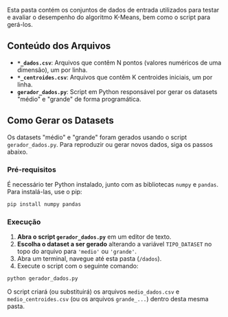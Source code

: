
Esta pasta contém os conjuntos de dados de entrada utilizados para testar e avaliar o desempenho do algoritmo K-Means, bem como o script para gerá-los.

## Conteúdo dos Arquivos

-   **`*_dados.csv`**: Arquivos que contêm N pontos (valores numéricos de uma dimensão), um por linha.
-   **`*_centroides.csv`**: Arquivos que contêm K centroides iniciais, um por linha.
-   **`gerador_dados.py`**: Script em Python responsável por gerar os datasets "médio" e "grande" de forma programática.

## Como Gerar os Datasets

Os datasets "médio" e "grande" foram gerados usando o script `gerador_dados.py`. Para reproduzir ou gerar novos dados, siga os passos abaixo.

### Pré-requisitos

É necessário ter Python instalado, junto com as bibliotecas `numpy` e `pandas`. Para instalá-las, use o pip:

```bash
pip install numpy pandas
```

### Execução

1.  **Abra o script `gerador_dados.py`** em um editor de texto.
2.  **Escolha o dataset a ser gerado** alterando a variável `TIPO_DATASET` no topo do arquivo para `'medio'` ou `'grande'`.
3.  Abra um terminal, navegue até esta pasta (`/dados`).
4.  Execute o script com o seguinte comando:

```bash
python gerador_dados.py
```

O script criará (ou substituirá) os arquivos `medio_dados.csv` e `medio_centroides.csv` (ou os arquivos `grande_...`) dentro desta mesma pasta.

